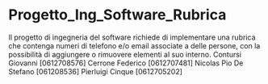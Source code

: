 # Progetto_Ing_Software_Rubrica
Il progetto di ingegneria del software richiede di implementare una rubrica che contenga numeri di telefono e/o email associate a delle persone, con la possibilità di aggiungere o rimuovere elementi al suo interno. Contursi Giovanni [0612708576] Cerrone Federico [0612707481] Nicolas Pio De Stefano [061208536] Pierluigi Cinque [0612705202]
